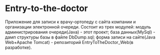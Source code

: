 # Entry-to-the-doctor

Приложение для записи к врачу-ортопеду с сайта компании и организации электронной очереди.
Состоит из трех модулей: 
модуль администрирования очереди(Java) - этот проект;
база данных(MySql) - дамп структуры базы в файле DbDump.sql;
форма записи на сайте(Java Web+Apache Tomcat) - репозиторий EntryToTheDoctor_Web(в разработке).
